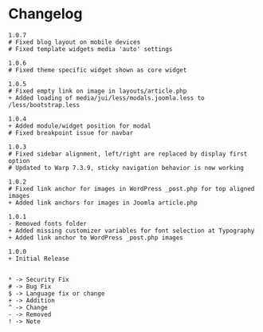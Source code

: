 # Changelog

    1.0.7
    # Fixed blog layout on mobile devices
    # Fixed template widgets media 'auto' settings

    1.0.6
    # Fixed theme specific widget shown as core widget

    1.0.5
    # Fixed empty link on image in layouts/article.php
    + Added loading of media/jui/less/modals.joomla.less to /less/bootstrap.less

    1.0.4
    + Added module/widget position for modal
    # Fixed breakpoint issue for navbar

    1.0.3
    # Fixed sidebar alignment, left/right are replaced by display first option
    # Updated to Warp 7.3.9, sticky navigation behavior is now working

    1.0.2
    # Fixed link anchor for images in WordPress _post.php for top aligned images
    + Added link anchors for images in Joomla article.php

    1.0.1
    - Removed fonts folder
    + Added missing customizer variables for font selection at Typography
    + Added link anchor to WordPress _post.php images

    1.0.0
    + Initial Release


    * -> Security Fix
    # -> Bug Fix
    $ -> Language fix or change
    + -> Addition
    ^ -> Change
    - -> Removed
    ! -> Note
